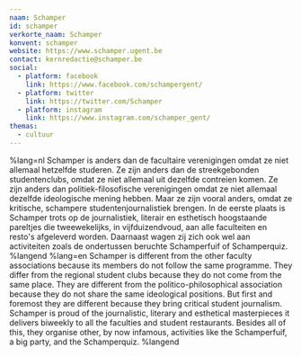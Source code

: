 ```yaml
---
naam: Schamper
id: schamper
verkorte_naam: Schamper
konvent: schamper
website: https://www.schamper.ugent.be
contact: kernredactie@schamper.be
social:
  - platform: facebook
    link: https://www.facebook.com/schampergent/
  - platform: twitter
    link: https://twitter.com/Schamper
  - platform: instagram
    link: https://www.instagram.com/schamper_gent/
themas:
  - cultuur
---
```


%lang=nl Schamper is anders dan de facultaire verenigingen omdat ze niet allemaal hetzelfde studeren. Ze zijn anders dan de streekgebonden studentenclubs, omdat ze niet allemaal uit dezelfde contreien komen. Ze zijn anders dan politiek-filosofische verenigingen omdat ze niet allemaal dezelfde ideologische mening hebben. Maar ze zijn vooral anders, omdat ze kritische, schampere studentenjournalistiek brengen.
In de eerste plaats is Schamper trots op de journalistiek, literair en esthetisch hoogstaande pareltjes die tweewekelijks, in vijfduizendvoud, aan alle faculteiten en resto's afgeleverd worden.
Daarnaast wagen zij zich ook wel aan activiteiten zoals de ondertussen beruchte Schamperfuif of Schamperquiz. %langend %lang=en Schamper is different from the other faculty associations because its members do not follow the same programme. They differ from the regional student clubs because they do not come from the same place. They are different from the politico-philosophical association because they do not share the same ideological positions. But first and foremost they are different because they bring critical student journalism. Schamper is proud of the journalistic, literary and esthetical masterpieces it delivers biweekly to all the faculties and student restaurants. Besides all of this, they organise other, by now infamous, activities like the Schamperfuif, a big party, and the Schamperquiz. %langend
